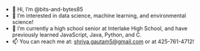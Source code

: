 - 👋 Hi, I’m @bits-and-bytes85
- 👀 I’m interested in data science, machine learning, and environmental science!
- 🌱 I’m currently a high school senior at Interlake High School, and have previously learned JavaScript, Java, Python, and C.
- 📫 You can reach me at: shriya.gautam5@gmail.com or at 425-761-4712!

<!---
bits-and-bytes85/bits-and-bytes85 is a ✨ special ✨ repository because its `README.md` (this file) appears on your GitHub profile.
You can click the Preview link to take a look at your changes.
--->

